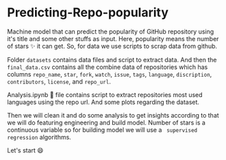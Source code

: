 # Predicting-Repo-popularity
Machine model that can predict the popularity of GitHub repository using it's title and some other stuffs as input. Here, popularity means the number of stars ✨ it can get. So, for data we use scripts to scrap data from github.

Folder `datasets` contains data files and script to extract data. And then the `final_data.csv` contains all the combine data of repositories which has columns `repo_name`, `star`, `fork`, `watch`, `issue`, `tags`, `language`, `discription`, `contributors`, `license`, and `repo_url`.

Analysis.ipynb :open_file_folder: file contains script to extract repositories most used languages using the repo url. And some plots regarding the dataset.

Then we will clean it and do some analysis to get insights according to that we will do featuring engineering and build model. Number of stars is a continuous variable so for building model we will use a ` supervised regression` algorithms.


Let's start :smile:
